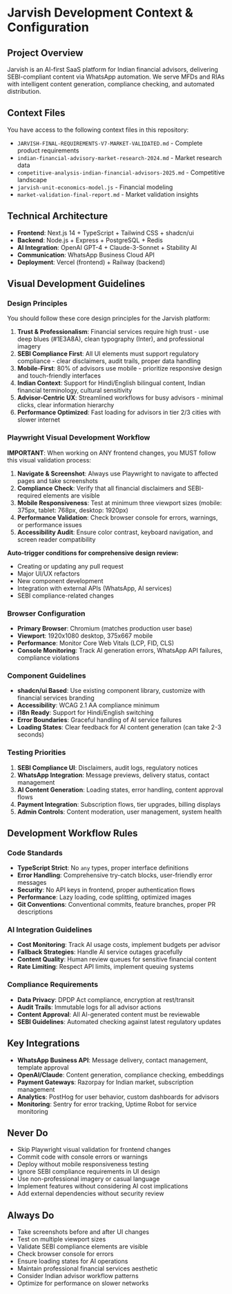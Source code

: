 # Jarvish Development Context & Configuration

## Project Overview
Jarvish is an AI-first SaaS platform for Indian financial advisors, delivering SEBI-compliant content via WhatsApp automation. We serve MFDs and RIAs with intelligent content generation, compliance checking, and automated distribution.

## Context Files
You have access to the following context files in this repository:
- `JARVISH-FINAL-REQUIREMENTS-V7-MARKET-VALIDATED.md` - Complete product requirements
- `indian-financial-advisory-market-research-2024.md` - Market research data
- `competitive-analysis-indian-financial-advisors-2025.md` - Competitive landscape
- `jarvish-unit-economics-model.js` - Financial modeling
- `market-validation-final-report.md` - Market validation insights

## Technical Architecture
- **Frontend**: Next.js 14 + TypeScript + Tailwind CSS + shadcn/ui
- **Backend**: Node.js + Express + PostgreSQL + Redis
- **AI Integration**: OpenAI GPT-4 + Claude-3-Sonnet + Stability AI
- **Communication**: WhatsApp Business Cloud API
- **Deployment**: Vercel (frontend) + Railway (backend)

## Visual Development Guidelines

### Design Principles
You should follow these core design principles for the Jarvish platform:

1. **Trust & Professionalism**: Financial services require high trust - use deep blues (#1E3A8A), clean typography (Inter), and professional imagery
2. **SEBI Compliance First**: All UI elements must support regulatory compliance - clear disclaimers, audit trails, proper data handling
3. **Mobile-First**: 80% of advisors use mobile - prioritize responsive design and touch-friendly interfaces
4. **Indian Context**: Support for Hindi/English bilingual content, Indian financial terminology, cultural sensitivity
5. **Advisor-Centric UX**: Streamlined workflows for busy advisors - minimal clicks, clear information hierarchy
6. **Performance Optimized**: Fast loading for advisors in tier 2/3 cities with slower internet

### Playwright Visual Development Workflow

**IMPORTANT**: When working on ANY frontend changes, you MUST follow this visual validation process:

1. **Navigate & Screenshot**: Always use Playwright to navigate to affected pages and take screenshots
2. **Compliance Check**: Verify that all financial disclaimers and SEBI-required elements are visible
3. **Mobile Responsiveness**: Test at minimum three viewport sizes (mobile: 375px, tablet: 768px, desktop: 1920px)
4. **Performance Validation**: Check browser console for errors, warnings, or performance issues
5. **Accessibility Audit**: Ensure color contrast, keyboard navigation, and screen reader compatibility

**Auto-trigger conditions for comprehensive design review:**
- Creating or updating any pull request
- Major UI/UX refactors
- New component development
- Integration with external APIs (WhatsApp, AI services)
- SEBI compliance-related changes

### Browser Configuration
- **Primary Browser**: Chromium (matches production user base)
- **Viewport**: 1920x1080 desktop, 375x667 mobile
- **Performance**: Monitor Core Web Vitals (LCP, FID, CLS)
- **Console Monitoring**: Track AI generation errors, WhatsApp API failures, compliance violations

### Component Guidelines
- **shadcn/ui Based**: Use existing component library, customize with financial services branding
- **Accessibility**: WCAG 2.1 AA compliance minimum
- **i18n Ready**: Support for Hindi/English switching
- **Error Boundaries**: Graceful handling of AI service failures
- **Loading States**: Clear feedback for AI content generation (can take 2-3 seconds)

### Testing Priorities
1. **SEBI Compliance UI**: Disclaimers, audit logs, regulatory notices
2. **WhatsApp Integration**: Message previews, delivery status, contact management
3. **AI Content Generation**: Loading states, error handling, content approval flows
4. **Payment Integration**: Subscription flows, tier upgrades, billing displays
5. **Admin Controls**: Content moderation, user management, system health

## Development Workflow Rules

### Code Standards
- **TypeScript Strict**: No `any` types, proper interface definitions
- **Error Handling**: Comprehensive try-catch blocks, user-friendly error messages
- **Security**: No API keys in frontend, proper authentication flows
- **Performance**: Lazy loading, code splitting, optimized images
- **Git Conventions**: Conventional commits, feature branches, proper PR descriptions

### AI Integration Guidelines
- **Cost Monitoring**: Track AI usage costs, implement budgets per advisor
- **Fallback Strategies**: Handle AI service outages gracefully
- **Content Quality**: Human review queues for sensitive financial content
- **Rate Limiting**: Respect API limits, implement queuing systems

### Compliance Requirements
- **Data Privacy**: DPDP Act compliance, encryption at rest/transit
- **Audit Trails**: Immutable logs for all advisor actions
- **Content Approval**: All AI-generated content must be reviewable
- **SEBI Guidelines**: Automated checking against latest regulatory updates

## Key Integrations
- **WhatsApp Business API**: Message delivery, contact management, template approval
- **OpenAI/Claude**: Content generation, compliance checking, embeddings
- **Payment Gateways**: Razorpay for Indian market, subscription management
- **Analytics**: PostHog for user behavior, custom dashboards for advisors
- **Monitoring**: Sentry for error tracking, Uptime Robot for service monitoring

## Never Do
- Skip Playwright visual validation for frontend changes
- Commit code with console errors or warnings
- Deploy without mobile responsiveness testing
- Ignore SEBI compliance requirements in UI design
- Use non-professional imagery or casual language
- Implement features without considering AI cost implications
- Add external dependencies without security review

## Always Do
- Take screenshots before and after UI changes
- Test on multiple viewport sizes
- Validate SEBI compliance elements are visible
- Check browser console for errors
- Ensure loading states for AI operations
- Maintain professional financial services aesthetic
- Consider Indian advisor workflow patterns
- Optimize for performance on slower networks